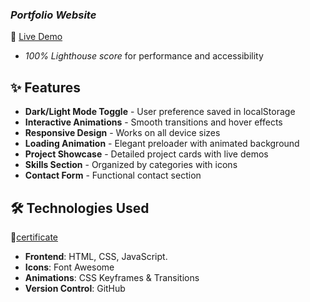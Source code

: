 ### *Portfolio Website*  
🔗 [Live Demo](https://keerthan-portfolio-showcase.lovable.app/)   
- *100% Lighthouse score*  for performance and accessibility
## ✨ Features

- **Dark/Light Mode Toggle** - User preference saved in localStorage
- **Interactive Animations** - Smooth transitions and hover effects
- **Responsive Design** - Works on all device sizes
- **Loading Animation** - Elegant preloader with animated background
- **Project Showcase** - Detailed project cards with live demos
- **Skills Section** - Organized by categories with icons
- **Contact Form** - Functional contact section

## 🛠 Technologies Used

🔗<a href="file:///C:/Users/keert/OneDrive/Desktop/Certificate.pdf">certificate</a>
- **Frontend**: HTML, CSS, JavaScript.
- **Icons**: Font Awesome 
- **Animations**: CSS Keyframes & Transitions
- **Version Control**:  GitHub
